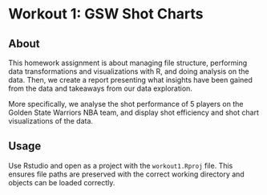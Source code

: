 # Workout 1: GSW Shot Charts

## About  

This homework assignment is about managing file structure, performing data transformations and visualizations with R, and doing analysis on the data. Then, we create a report presenting what insights have been gained from the data and takeaways from our data exploration.  
  
More specifically, we analyse the shot performance of 5 players on the Golden State Warriors NBA team, and display shot efficiency and shot chart visualizations of the data.

## Usage 

Use Rstudio and open as a project with the `workout1.Rproj` file. This ensures file paths are preserved with the correct working directory and objects can be loaded correctly.
